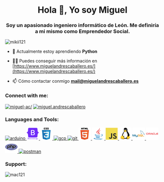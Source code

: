 <h1 align="center">Hola 👋, Yo soy Miguel</h1>
<h3 align="center">Soy un apasionado ingeniero informático de León. Me definiría a mi mismo como Emprendedor Social.</h3>

<p align="left"> <img src="https://komarev.com/ghpvc/?username=mikii121&label=Profile%20views&color=0e75b6&style=flat" alt="mikii121" /> </p>

<!-- <p align="left"> <a href="https://github.com/ryo-ma/github-profile-trophy"><img src="https://github-profile-trophy.vercel.app/?username=mikii121" alt="mikii121" /></a> </p> -->

- 🌱 Actualmente estoy aprendiendo **Python**

- 👨‍💻 Puedes conseguir más información en [https://www.miguelandrescaballero.es/](https://www.miguelandrescaballero.es/)

- 📫 Cómo contactar conmigo **mail@miguelandrescaballero.es**

<h3 align="left">Connect with me:</h3>
<p align="left">
<a href="https://www.linkedin.com/in/miguel-ac/" target="blank"><img align="center" src="https://raw.githubusercontent.com/rahuldkjain/github-profile-readme-generator/master/src/images/icons/Social/linked-in-alt.svg" alt="miguel-ac/" height="30" width="40" /></a>
<a href="https://www.facebook.com/miguel.andrescaballero" target="blank"><img align="center" src="https://raw.githubusercontent.com/rahuldkjain/github-profile-readme-generator/master/src/images/icons/Social/facebook.svg" alt="miguel.andrescaballero" height="30" width="40" /></a>
</p>

<h3 align="left">Languages and Tools:</h3>
<p align="left"> <a href="https://www.arduino.cc/" target="_blank" rel="noreferrer"> <img src="https://cdn.worldvectorlogo.com/logos/arduino-1.svg" alt="arduino" width="40" height="40"/> </a> <a href="https://getbootstrap.com" target="_blank" rel="noreferrer"> <img src="https://raw.githubusercontent.com/devicons/devicon/master/icons/bootstrap/bootstrap-plain-wordmark.svg" alt="bootstrap" width="40" height="40"/> </a> <a href="https://www.w3schools.com/css/" target="_blank" rel="noreferrer"> <img src="https://raw.githubusercontent.com/devicons/devicon/master/icons/css3/css3-original-wordmark.svg" alt="css3" width="40" height="40"/> </a> <a href="https://cloud.google.com" target="_blank" rel="noreferrer"> <img src="https://www.vectorlogo.zone/logos/google_cloud/google_cloud-icon.svg" alt="gcp" width="40" height="40"/> </a> <a href="https://git-scm.com/" target="_blank" rel="noreferrer"> <img src="https://www.vectorlogo.zone/logos/git-scm/git-scm-icon.svg" alt="git" width="40" height="40"/> </a> <a href="https://www.w3.org/html/" target="_blank" rel="noreferrer"> <img src="https://raw.githubusercontent.com/devicons/devicon/master/icons/html5/html5-original-wordmark.svg" alt="html5" width="40" height="40"/> </a> <a href="https://www.java.com" target="_blank" rel="noreferrer"> <img src="https://raw.githubusercontent.com/devicons/devicon/master/icons/java/java-original.svg" alt="java" width="40" height="40"/> </a> <a href="https://developer.mozilla.org/en-US/docs/Web/JavaScript" target="_blank" rel="noreferrer"> <img src="https://raw.githubusercontent.com/devicons/devicon/master/icons/javascript/javascript-original.svg" alt="javascript" width="40" height="40"/> </a> <a href="https://www.linux.org/" target="_blank" rel="noreferrer"> <img src="https://raw.githubusercontent.com/devicons/devicon/master/icons/linux/linux-original.svg" alt="linux" width="40" height="40"/> </a> <a href="https://www.mysql.com/" target="_blank" rel="noreferrer"> <img src="https://raw.githubusercontent.com/devicons/devicon/master/icons/mysql/mysql-original-wordmark.svg" alt="mysql" width="40" height="40"/> </a> <a href="https://www.oracle.com/" target="_blank" rel="noreferrer"> <img src="https://raw.githubusercontent.com/devicons/devicon/master/icons/oracle/oracle-original.svg" alt="oracle" width="40" height="40"/> </a> <a href="https://www.php.net" target="_blank" rel="noreferrer"> <img src="https://raw.githubusercontent.com/devicons/devicon/master/icons/php/php-original.svg" alt="php" width="40" height="40"/> </a> <a href="https://postman.com" target="_blank" rel="noreferrer"> <img src="https://www.vectorlogo.zone/logos/getpostman/getpostman-icon.svg" alt="postman" width="40" height="40"/> </a> </p>

<h3 align="left">Support:</h3>
<p><a href="https://www.buymeacoffee.com/mac121"> <img align="left" src="https://cdn.buymeacoffee.com/buttons/v2/default-yellow.png" height="50" width="210" alt="mac121" /></a></p><br><br>

<!-- <p><img align="left" src="https://github-readme-stats.vercel.app/api/top-langs?username=mikii121&show_icons=true&locale=en&layout=compact" alt="mikii121" /></p>

<p>&nbsp;<img align="center" src="https://github-readme-stats.vercel.app/api?username=mikii121&show_icons=true&locale=en" alt="mikii121" /></p>

<p><img align="center" src="https://github-readme-streak-stats.herokuapp.com/?user=mikii121&" alt="mikii121" /></p> -->
